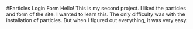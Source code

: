 #Particles Login Form
Hello! This is my second project. 
I liked the particles and  form of the site. I wanted to learn this. The only difficulty was with the installation of particles.
 But when I figured out everything, it was very easy.